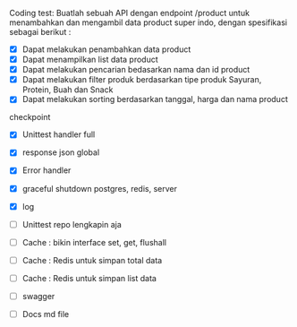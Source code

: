 Coding test:
Buatlah sebuah API dengan endpoint /product untuk menambahkan dan mengambil data product super
indo, dengan spesifikasi sebagai berikut :

- [x] Dapat melakukan penambahkan data product
- [x] Dapat menampilkan list data product
- [x] Dapat melakukan pencarian bedasarkan nama dan id product
- [x] Dapat melakukan filter produk berdasarkan tipe produk Sayuran, Protein, Buah dan Snack
- [x] Dapat melakukan sorting berdasarkan tanggal, harga dan nama product

checkpoint

- [x] Unittest handler full
- [x] response json global
- [x] Error handler
- [x] graceful shutdown postgres, redis, server
- [x] log

- [ ] Unittest repo lengkapin aja
- [ ] Cache : bikin interface set, get, flushall
- [ ] Cache : Redis untuk simpan total data
- [ ] Cache : Redis untuk simpan list data
- [ ] swagger
- [ ] Docs md file
